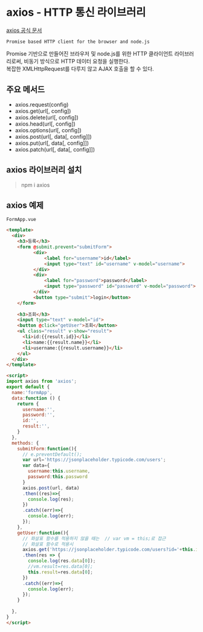 # axios - HTTP 통신 라이브러리
[axios 공식 문서](https://github.com/axios/axios)
 
`Promise based HTTP client for the browser and node.js`

Promise 기반으로 만들어진 브라우저 및 node.js를 위한 HTTP 클라이언트 라이브러리로써, 비동기 방식으로 HTTP 데이터 요청을 실행한다.  
복잡한 XMLHttpRequest를 다루지 않고 AJAX 호출을 할 수 있다.

<!-- restful 개념 https://gmlwjd9405.github.io/2018/09/21/rest-and-restful.html -->

## 주요 메서드 
- axios.request(config)
- axios.get(url[, config])
- axios.delete(url[, config])
- axios.head(url[, config])
- axios.options(url[, config])
- axios.post(url[, data[, config]])
- axios.put(url[, data[, config]])
- axios.patch(url[, data[, config]])

## axios 라이브러리 설치
> npm i axios

## axios 예제
`FormApp.vue`
```html
<template>
  <div>
    <h3>등록</h3>
    <form @submit.prevent="submitForm">
          <div>
              <label for="username">id</label>
              <input type="text" id="username" v-model="username">
          </div>
          <div>
              <label for="password">password</label>
              <input type="password" id="password" v-model="password">
          </div>
          <button type="submit">login</button>
    </form>
   
    <h3>조회</h3>
    <input type="text" v-model="id">
    <button @click="getUser">조회</button>
    <ul class="result" v-show="result">
      <li>id:{{result.id}}</li>
      <li>name:{{result.name}}</li>
      <li>username:{{result.username}}</li>
    </ul>
  </div>
</template>

<script>
import axios from 'axios';
export default {
  name:'formApp',
  data:function () {
    return {
      username:'',
      password:'',
      id:'',
      result:'',
    }
  },
  methods: {
    submitForm:function(){
      // e.preventDefault();      
      var url='https://jsonplaceholder.typicode.com/users';
      var data={
        username:this.username,
        password:this.password
      }      
      axios.post(url, data)
      .then((res)=>{
        console.log(res);        
      })
      .catch((err)=>{
        console.log(err);        
      });
    },
    getUser:function(){
      // 화살표 함수를 적용하지 않을 때는  // var vm = this;로 접근
      // 화살표 함수로 적용시       
      axios.get('https://jsonplaceholder.typicode.com/users?id='+this.id)
      .then(res => {
        console.log(res.data[0]);
        //vm.result=res.data[0];
        this.result=res.data[0];  
      })
      .catch((err)=>{
        console.log(err);        
      });
    }
    
  },
}
</script>
```



